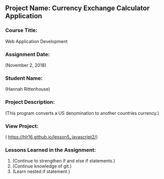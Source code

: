 ## Project Name:  Currency Exchange Calculator Application

### Course Title:
Web Application Development

### Assignment Date:  
(November 2, 2018)

### Student Name:  
(Hannah Rittenhouse)

### Project Description:
(This program converts a US denomination to another countries currency.)

### View Project:
( https://hlr16.github.io/lesson5_javascript2/)

### Lessons Learned in the Assignment:
1. (Continue to strengthen if and else if statements.)
2. (Continue knowledge of git.)
3. (Learn nested if statement.)

